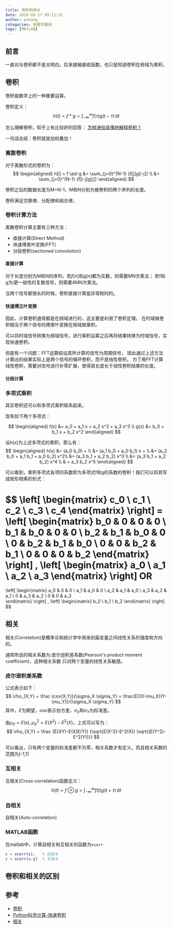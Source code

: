 ```yaml
---
title: 卷积和相关
date: 2016-09-17 09:11:31
author: pzhang
categories: 地震学基础
tags: [MATLAB]
---
```


## 前言

一直对与卷积都不是太明白。后来接触接收函数，也只是知道卷积在频域为乘积。

<!--more-->
## 卷积

卷积是数学上的一种重要运算。

卷积定义：
$$ h(t) = f \ast g = \int_{-\infty}^{\infty} {f(\tau)g(t-\tau) \,\mathrm{d}t} $$

怎么理解卷积，知乎上有比较好的回答：
[怎样通俗易懂地解释卷积？](https://www.zhihu.com/question/22298352)

一句话总结：卷积就是加权叠加！

### 离散卷积

对于离散形式的卷积为：
$$
\begin{aligned}
h[i] = f \ast g &= \sum_{j=0}^{N-1} {f[j]g[i-j]} \\
                &= \sum_{j=0}^{N-1} {f[i-j]g[j]}
\end{aligned}
$$

卷积之后的数据长度为M+N-1，M和N分别为做卷积的两个序列的长度。

卷积满足交换律、分配律和结合律。

### 卷积计算方法
离散卷积计算主要有三种方法：

- 直接计算(Direct Method)
- 快速傅里叶变换(FFT)
- 分段卷积(sectioned convolution)

#### 直接计算

对于长度分别为M和N的序列，若$f[n]$和$g[n]$都为实数，则需要$MN$次乘法；
若f和g为i更一般性的复数信号，则需要4MN次乘法。

当两个信号都很长的时候，卷积直接计算是非常耗时的。

#### 快速傅立叶变换

因此，计算卷积通常都是在频域进行的，这主要是利用了卷积定理。
在时域做卷积相当于两个信号的傅里叶变换在频域做乘积。

可以将时域信号转换为频域信号，进行乘积运算之后再将结果转换为时域信号，实现快速卷积。

但是有一个问题：FFT运算假设其所计算的信号为周期信号，
因此通过上述方法计算出的结果实际上是两个信号的循环卷积，而不是线性卷积。
为了用FFT计算线性卷积，需要对信号进行补零扩展，使得其长度长于线性卷积结果的长度。

#### 分段计算

### 多项式乘积

其实卷积还可以和多项式乘积联系起来。

现有如下两个多项式：

$$
\begin{aligned}
f(x) &= a_0 + a_1 x + a_2 x^2 + a_3 x^3 \\
g(x) &= b_0 + b_1 x + b_2 x^2
\end{aligned}
$$

设$h(x)$为上述多项式的乘积，那么有：
$$
\begin{aligned}
h(x) &= (a_0 b_0) + \\
    &= (a_1 b_0 + a_0 b_1) x + \\
    &= (a_2 b_0 + a_1 b_1 + a_0 b_2) x^2\\
    &= (a_3 b_1 + a_2 b_2) x^3 \\
    &= (a_3 b_1 + a_2 b_2) x^4 \\
    & = a_3 b_2 x^5
\end{aligned}
$$

可以看到，乘积多项式各项的系数即为多项式f和g的系数的卷积！我们可以将其写成矩形相乘的形式：

$$
\left[
\begin{matrix}
c_0 \\
c_1 \\
c_2 \\
c_3 \\
c_4
\end{matrix}
\right] =
\left[
\begin{matrix}
b_0 & 0   & 0   & 0 \\
b_1 & b_0 & 0   & 0 \\
b_2 & b_1 & b_0 & 0 \\
0   & b_2 & b_1 & b_0 \\
0   & 0   & b_2 & b_1 \\
0   & 0   & 0   & b_2
\end{matrix}
\right]
\,
\left[
\begin{matrix}
a_0 \\
a_1 \\
a_2 \\
a_3
\end{matrix}
\right]
OR
=
\left[
\begin{matrix}
a_0     &   0   & 0   \\
a_1     & a_0   & 0   \\
a_2     & a_1   & a_0 \\
a_3     & a_2   & a_1  \\
0       & a_3   & a_2  \\
0       & 0     & a_3   
\end{matrix}
\right]
\,
\left[
\begin{matrix}
b_0 \\
b_1 \\
b_2
\end{matrix}
\right]
$$



## 相关

相关(Correlation)是概率论和统计学中用来刻画变量之间线性关系的强度和方向的。

通常所说的相关系数为:皮尔逊积差系数(Pearson's product moment coefficient)，这种相关系数
只对两个变量的线性关系敏感。

### 皮尔逊积差系数

公式表示如下：
$$
\rho_{X,Y} = \frac {cov(X,Y)}{\sigma_X \sigma_Y} = \frac{E((X-\mu_X)(Y-\mu_Y))}{\sigma_X \sigma_Y}
$$
其中，$E$为期望，$cov$表示协方差，$\sigma_X$和$\sigma_Y$为标准差。

由$\mu_X = E(x), \mu_X^2 = E(X^2)-E^2(X)$，上式可以写为：
$$
\rho_{X,Y} = \frac {E(XY)-E(X)E(Y)} {\sqrt{E(X^2)-E^2(X)} \sqrt{(E(Y^2)-E^2(Y))}}
$$

可以看出，只有两个变量的标准差都不为零，相关系数才有定义。而且相关系数的范围为[-1,1]

### 互相关

互相关(Cross-correlation)函数定义：
$$ h(t) = f \otimes g = \int_{-\infty}^{\infty} {f(t)g(t+\tau) \,\mathrm{d}t} $$

### 自相关

自相关(Auto-correlation)

### MATLAB函数

在matlab中，计算自相关和互相关的函数为`xcorr`
```matlab
c = xcorr(x);   % 自相关
c = xcorr(x,y)  % 互相关
```

## 卷积和相关的区别

## 参考

- [卷积](https://zh.wikipedia.org/wiki/%E5%8D%B7%E7%A7%AF)
- [Python科学计算-快速卷积](http://old.sebug.net/paper/books/scipydoc/frequency_process.html#id5)
- [相关](https://zh.wikipedia.org/wiki/%E7%9B%B8%E5%85%B3)
